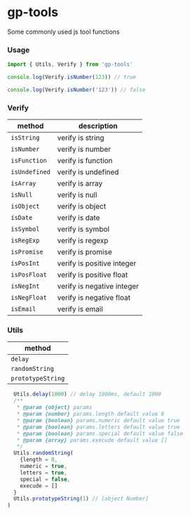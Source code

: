 # gp-tools

Some commonly used js tool functions

### Usage

```javascript
import { Utils, Verify } from 'gp-tools'

console.log(Verify.isNumber(123)) // true

console.log(Verify.isNumber('123')) // false
```

### Verify

| method        | description                |
| ------------- | -------------------------- |
| `isString`    | verify is string           |
| `isNumber`    | verify is number           |
| `isFunction`  | verify is function         |
| `isUndefined` | verify is undefined        |
| `isArray`     | verify is array            |
| `isNull`      | verify is null             |
| `isObject`    | verify is object           |
| `isDate`      | verify is date             |
| `isSymbol`    | verify is symbol           |
| `isRegExp`    | verify is regexp           |
| `isPromise`   | verify is promise          |
| `isPosInt`    | verify is positive integer |
| `isPosFloat`  | verify is positive float   |
| `isNegInt`    | verify is negative integer |
| `isNegFloat`  | verify is negative float   |
| `isEmail`     | verify is email            |

### Utils

| method            |
| ----------------- |
| `delay`           |
| `randomString`    |
| `prototypeString` |

```js
  Utils.delay(1000) // delay 1000ms, default 1000
  /**
   * @param {object} params
   * @param {number} params.length default value 8
   * @param {boolean} params.numeric default value true
   * @param {boolean} params.letters default value true
   * @param {boolean} params.special default value false
   * @param {array} params.execude default value []
   */
  Utils.randomString(
    {length = 8,
    numeric = true,
    letters = true,
    special = false,
    execude = []
  }
  Utils.prototypeString(1) // [object Number]
)
```
